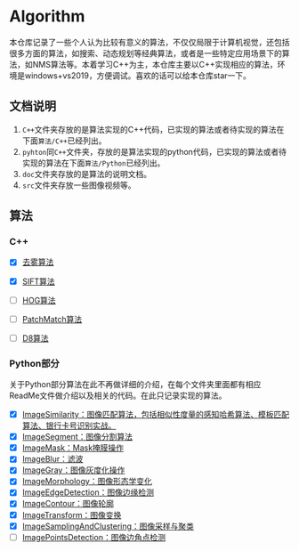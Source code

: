 # Algorithm

本仓库记录了一些个人认为比较有意义的算法，不仅仅局限于计算机视觉，还包括很多方面的算法，如搜索、动态规划等经典算法，或者是一些特定应用场景下的算法，如NMS算法等。本着学习C++为主，本仓库主要以C++实现相应的算法，环境是windows+vs2019，方便调试。喜欢的话可以给本仓库star一下。


## 文档说明

1. `C++`文件夹存放的是算法实现的C++代码，已实现的算法或者待实现的算法在下面`算法/C++`已经列出。
2. `pyhton`同`C++`文件夹，存放的是算法实现的python代码，已实现的算法或者待实现的算法在下面`算法/Python`已经列出。
3. `doc`文件夹存放的是算法的说明文档。
4. `src`文件夹存放一些图像视频等。


## 算法

### C++

- [x] [去雾算法](./doc/%E5%8E%BB%E9%9B%BE%E7%AE%97%E6%B3%95.md)
- [x] [SIFT算法](./doc/SIFT%E7%AE%97%E6%B3%95.md)
- [ ] [HOG算法](./doc/HOG%E7%AE%97%E6%B3%95.md)
- [ ] [PatchMatch算法](./doc/PatchMatch%E7%AE%97%E6%B3%95.md)
- [ ] [D8算法](./doc/D8%E7%AE%97%E6%B3%95.md)


### Python部分

关于Python部分算法在此不再做详细的介绍，在每个文件夹里面都有相应ReadMe文件做介绍以及相关的代码。在此只记录实现的算法。

- [x]  [ImageSimilarity：图像匹配算法，包括相似性度量的感知哈希算法、模板匹配算法、银行卡号识别实战。](./python/ImageSimilarity/ReadMe.md)
- [x]  [ImageSegment：图像分割算法](./python/ImageSegment/ReadMe.md)
- [x]  [ImageMask：Mask掩膜操作](./python/ImageMask/Main.ipynb)
- [x]  [ImageBlur：滤波](./python/ImageBlur/)
- [x]  [ImageGray：图像灰度化操作](./python/ImageGray/main.ipynb)
- [x]  [ImageMorphology：图像形态学变化](./python/ImageMorphology/ReadMe.md)
- [x]  [ImageEdgeDetection：图像边缘检测](./python/ImageEdgeDetection/main.ipynb)
- [x]  [ImageContour：图像轮廓](./python/ImageContour/main.ipynb)
- [x]  [ImageTransform：图像变换](./python/ImageTransform/ReadMe.md)
- [x]  [ImageSamplingAndClustering：图像采样与聚类](./python/ImageSamplingAndClustering/)
- [ ]  [ImagePointsDetection：图像边角点检测](./python/ImagePointsDetection/)
